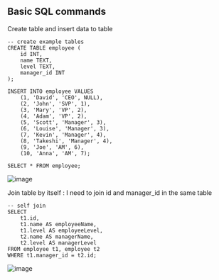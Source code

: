 ## Basic SQL commands
Create table and insert data to table
```
-- create example tables
CREATE TABLE employee (
    id INT,
    name TEXT,
    level TEXT,
    manager_id INT 
);

INSERT INTO employee VALUES 
	(1, 'David', 'CEO', NULL),
    (2, 'John', 'SVP', 1),
    (3, 'Mary', 'VP', 2),
    (4, 'Adam', 'VP', 2),
    (5, 'Scott', 'Manager', 3),
    (6, 'Louise', 'Manager', 3),
    (7, 'Kevin', 'Manager', 4),
    (8, 'Takeshi', 'Manager', 4),
    (9, 'Joe', 'AM', 6),
    (10, 'Anna', 'AM', 7);

SELECT * FROM employee;
```
![image](https://user-images.githubusercontent.com/85028821/206661241-b220f76d-e555-4746-a603-2a6f943f39c1.png)

Join table by itself : I need to join id and manager_id in the same table
```
-- self join
SELECT 
	t1.id, 
    t1.name AS employeeName, 
    t1.level AS employeeLevel,
    t2.name AS managerName,
    t2.level AS managerLevel
FROM employee t1, employee t2
WHERE t1.manager_id = t2.id;
```
![image](https://user-images.githubusercontent.com/85028821/206661673-f3602345-2c6f-47aa-b25d-a8c8e56f663f.png)
